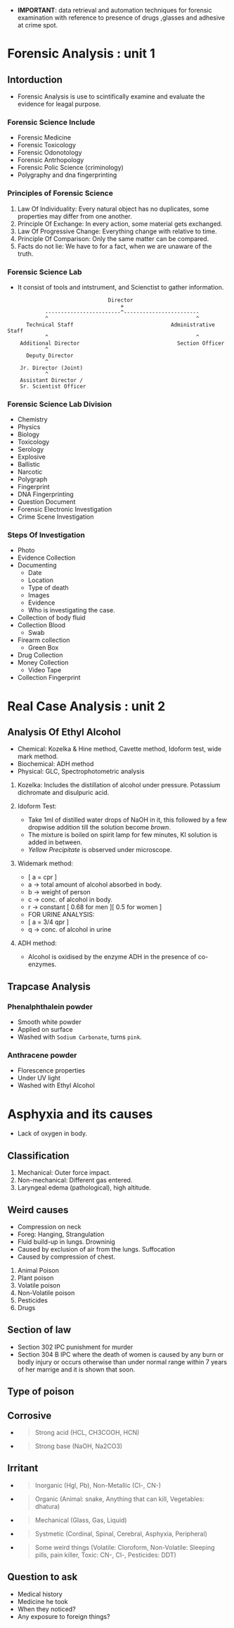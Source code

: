 - **IMPORTANT**: data retrieval and automation techniques for forensic examination with reference to presence of drugs ,glasses and adhesive at crime spot.

# Forensic Analysis : unit 1

## Intorduction
- Forensic Analysis is use to scintifically examine and evaluate the evidence for leagal purpose.

### Forensic Science Include
- Forensic Medicine
- Forensic Toxicology
- Forensic Odonotology
- Forensic Antrhopology
- Forensic Polic Science (criminology)
- Polygraphy and dna fingerprinting

### Principles of Forensic Science
1. Law Of Individuality: Every natural object has no duplicates, some properties may differ from one another.
2. Principle Of Exchange: In every action, some material gets exchanged.
3. Law Of Progressive Change: Everything change with relative to time.
4. Principle Of Comparison: Only the same matter can be compared.
5. Facts do not lie: We have to for a fact, when we are unaware of the truth.

### Forensic Science Lab
- It consist of tools and intstrument, and Scienctist to gather information.

```tree
                                Director
                                    +
            ------------------------^------------------------
            ^                                               ^
      Technical Staff                               Administrative Staff
            ^                                               ^
    Additional Director                               Section Officer
            ^
      Deputy Director
            ^
    Jr. Director (Joint)
            ^
    Assistant Director /
    Sr. Scientist Officer
```

### Forensic Science Lab Division
- Chemistry
- Physics
- Biology
- Toxicology
- Serology
- Explosive
- Ballistic
- Narcotic
- Polygraph
- Fingerprint
- DNA Fingerprinting
- Question Document
- Forensic Electronic Investigation
- Crime Scene Investigation

### Steps Of Investigation
- Photo
- Evidence Collection
- Documenting
    - Date
    - Location
    - Type of death
    - Images
    - Evidence
    - Who is investigating the case.
- Collection of body fluid
- Collection Blood
    - Swab
- Firearm collection
    - Green Box
- Drug Collection
- Money Collection
    - Video Tape
- Collection Fingerprint

# Real Case Analysis : unit 2

## Analysis Of Ethyl Alcohol

- Chemical: Kozelka & Hine method, Cavette method, Idoform test, wide mark method.
- Biochemical: ADH method
- Physical: GLC, Spectrophotometric analysis

1. Kozelka: Includes the distillation of alcohol under pressure. Potassium dichromate and disulpuric acid.

2. Idoform Test:
    - Take 1ml of distilled water drops of NaOH in it, this followed by a few dropwise addition till the solution become _brown_.
    - The mixture is boiled on spirit lamp for few minutes, KI solution is added in between.
    - _Yellow Precipitate_ is observed under microscope.

3. Widemark method:
    - [ a = cpr ]
    - a -> total amount of alcohol absorbed in body.
    - b -> weight of person
    - c -> conc. of alcohol in body.
    - r -> constant [ 0.68 for men ][ 0.5 for women ]
    - FOR URINE ANALYSIS:
    - [ a = 3/4 qpr ]
    - q -> conc. of alcohol in urine

4. ADH method:
    - Alcohol is oxidised by the enzyme ADH in the presence of co-enzymes.

## Trapcase Analysis

### Phenalphthalein powder
- Smooth white powder
- Applied on surface
- Washed with `Sodium Carbonate`, turns `pink`.

### Anthracene powder
- Florescence properties
- Under UV light
- Washed with Ethyl Alcohol

# Asphyxia and its causes
- Lack of oxygen in body.

## Classification

1. Mechanical: Outer force impact.
2. Non-mechanical: Different gas entered.
3. Laryngeal edema (pathological), high altitude.

## Weird causes
- Compression on neck
- Foreg: Hanging, Strangulation
- Fluid build-up in lungs. Drowninig
- Caused by exclusion of air from the lungs. Suffocation
- Caused by compression of chest.

1. Animal Poison
2. Plant poison
3. Volatile poison
4. Non-Volatile poison
5. Pesticides
6. Drugs

## Section of law
- Section 302 IPC punishment for murder
- Section 304 B IPC where the death of women is caused by any burn or bodly injury or occurs otherwise than under normal range within 7 years of her marrige and it is shown that soon.

## Type of poison

## Corrosive
- > Strong acid (HCL, CH3COOH, HCN)
- > Strong base (NaOH, Na2CO3)

## Irritant
- > Inorganic (Hgl, Pb), Non-Metallic (Cl-, CN-)
- > Organic (Animal: snake, Anything that can kill, Vegetables: dhatura)
- > Mechanical (Glass, Gas, Liquid)
- > Systmetic (Cordinal, Spinal, Cerebral, Asphyxia, Peripheral)
- > Some weird things (Volatile: Cloroform, Non-Volatile: Sleeping pills, pain killer, Toxic: CN-, Cl-, Pesticides: DDT)

## Question to ask
- Medical history
- Medicine he took
- When they noticed?
- Any exposure to foreign things?

